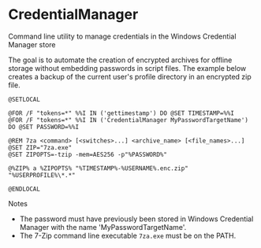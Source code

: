 # CredentialManager
Command line utility to manage credentials in the Windows Credential Manager store

The goal is to automate the creation of encrypted archives for offline storage without embedding passwords in script files.
The example below creates a backup of the current user's profile directory in an encrypted zip file. 

```dosbatch
@SETLOCAL

@FOR /F "tokens=*" %%I IN ('gettimestamp') DO @SET TIMESTAMP=%%I
@FOR /F "tokens=*" %%I IN ('CredentialManager MyPasswordTargetName') DO @SET PASSWORD=%%I

@REM 7za <command> [<switches>...] <archive_name> [<file_names>...]
@SET ZIP="7za.exe"
@SET ZIPOPTS=-tzip -mem=AES256 -p"%PASSWORD%"

@%ZIP% a %ZIPOPTS% "%TIMESTAMP%-%USERNAME%.enc.zip" "%USERPROFILE%\*.*"

@ENDLOCAL
```

Notes
* The password must have previously been stored in Windows Credential Manager with the name 'MyPasswordTargetName'.
* The 7-Zip command line executable `7za.exe` must be on the PATH.
